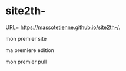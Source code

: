 # site2th-

URL= https://massotetienne.github.io/site2th-/.

mon premier site

ma premiere edition

mon premier pull
